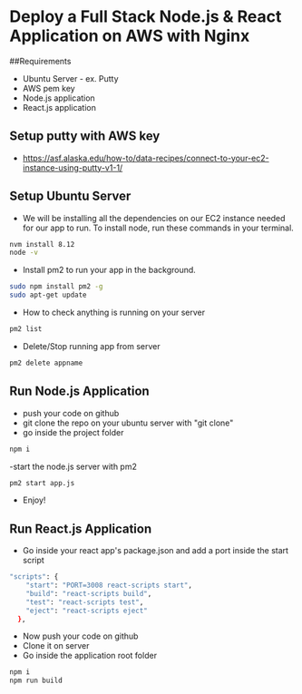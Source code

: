 # Deploy a Full Stack Node.js & React Application on AWS with Nginx 

##Requirements

- Ubuntu Server - ex. Putty
- AWS pem key
- Node.js application
- React.js application

## Setup putty with AWS key
- https://asf.alaska.edu/how-to/data-recipes/connect-to-your-ec2-instance-using-putty-v1-1/

## Setup Ubuntu Server

- We will be installing all the dependencies on our EC2 instance needed for our app to run. To install node, run these commands in your terminal.

 ```sh
nvm install 8.12
node -v
``` 

- Install pm2 to run your app in the background.
```sh
sudo npm install pm2 -g
sudo apt-get update
``` 
- How to check anything is running on your server
```sh
pm2 list
``` 
- Delete/Stop running app from server
```sh
pm2 delete appname
``` 

## Run Node.js Application

- push your code on github
- git clone the repo on your ubuntu server with "git clone"
- go inside the project folder
```sh
npm i
```
-start the node.js server with pm2 
```sh
pm2 start app.js
```
- Enjoy!


## Run React.js Application

- Go inside your react app's package.json and add a port inside the start script
```sh
"scripts": {
    "start": "PORT=3008 react-scripts start",
    "build": "react-scripts build",
    "test": "react-scripts test",
    "eject": "react-scripts eject"
  },
```
- Now push your code on github
- Clone it on server
- Go inside the application root folder
 ```sh
npm i
npm run build


```
